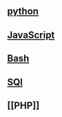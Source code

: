 ## [python](./python/python.md)
## [JavaScript](./JavaScript/JavaScript.md)
## [Bash](./Bash/Bash.md)
## [SQl](./SQL/SQl.md)
## [[PHP]]

